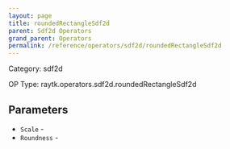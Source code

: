 ```yaml
---
layout: page
title: roundedRectangleSdf2d
parent: Sdf2d Operators
grand_parent: Operators
permalink: /reference/operators/sdf2d/roundedRectangleSdf2d
---
```


Category: sdf2d

OP Type: raytk.operators.sdf2d.roundedRectangleSdf2d

## Parameters

* `Scale` - 
* `Roundness` -
